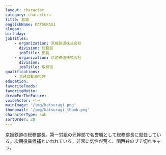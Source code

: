 ```yaml
---
layout: character
category: characters
title: 葛城
englishName: KATSURAGI
slogan: 
birthday:
jobTitles:
    - organization: 京姫鉄道株式会社
      division: 総務部
      jobTitle: 部長
    - organization: 京姫鉄道株式会社
      division: 
      jobTitle: 取締役
qualifications:
    - 普通自動車免許
education: 
favoriteFoods:
favoriteMotto: 
dreamForTheFuture: 
voiceActor: べ～
mainImage: '/img/katsuragi.png'
thunbmail: '/img/katsuragi_thumb.png'
characterType: sub
sortOrder: 20
---
```


京姫鉄道の総務部長。第一労組の元幹部で名誉職として総務部長に就任している。次期役員候補といわれている。非常に気性が荒く、関西弁のブチ切れキャラ。
